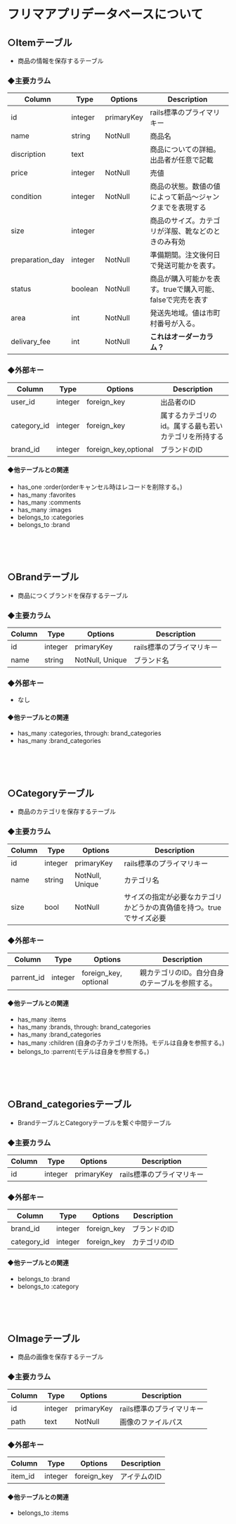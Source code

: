 # フリマアプリデータベースについて

## ○Itemテーブル
* 商品の情報を保存するテーブル

### **◆主要カラム**

|Column|Type|Options|Description|
|------|----|-------|-----------|
|id|integer|primaryKey|rails標準のプライマリキー|
|name|string|NotNull|商品名|
|discription|text||商品についての詳細。出品者が任意で記載|
|price|integer|NotNull|売値|
|condition|integer|NotNull|商品の状態。数値の値によって新品～ジャンクまでを表現する|
|size|integer||商品のサイズ。カテゴリが洋服、靴などのときのみ有効
|preparation_day|integer|NotNull|準備期間。注文後何日で発送可能かを表す。| 
|status|boolean|NotNull|商品が購入可能かを表す。trueで購入可能、falseで完売を表す|
|area|int|NotNull|発送先地域。値は市町村番号が入る。|
|delivary_fee|int|NotNull|**これはオーダーカラム？**|


### **◆外部キー**

|Column|Type|Options|Description|
|------|----|-------|-----------|
|user_id|integer|foreign_key|出品者のID|
|category_id|integer|foreign_key|属するカテゴリのid。属する最も若いカテゴリを所持する|
|brand_id|integer|foreign_key,optional|ブランドのID|



#### **◆他テーブルとの関連**

* has_one :order(orderキャンセル時はレコードを削除する。)
* has_many :favorites
* has_many :comments
* has_many :images
* belongs_to :categories
* belongs_to :brand
<br>
<br>
<br>

## ○Brandテーブル
* 商品につくブランドを保存するテーブル

### **◆主要カラム**

|Column|Type|Options|Description|
|------|----|-------|-----------|
|id|integer|primaryKey|rails標準のプライマリキー|
|name|string|NotNull, Unique|ブランド名|



### **◆外部キー**
* なし



#### **◆他テーブルとの関連**

* has_many :categories, through: brand_categories
* has_many :brand_categories
<br>
<br>
<br>

## ○Categoryテーブル
* 商品のカテゴリを保存するテーブル

### **◆主要カラム**

|Column|Type|Options|Description|
|------|----|-------|-----------|
|id|integer|primaryKey|rails標準のプライマリキー|
|name|string|NotNull, Unique|カテゴリ名|
|size|bool|NotNull|サイズの指定が必要なカテゴリかどうかの真偽値を持つ。trueでサイズ必要|



### **◆外部キー**

|Column|Type|Options|Description|
|------|----|-------|-----------|
|parrent_id|integer|foreign_key, optional|親カテゴリのID。自分自身のテーブルを参照する。|



#### **◆他テーブルとの関連**
* has_many :items
* has_many :brands, through: brand_categories
* has_many :brand_categories
* has_many :children (自身の子カテゴリを所持。モデルは自身を参照する。)
* belongs_to :parrent(モデルは自身を参照する。)
<br>
<br>
<br>

## ○Brand_categoriesテーブル
* BrandテーブルとCategoryテーブルを繋ぐ中間テーブル

### **◆主要カラム**

|Column|Type|Options|Description|
|------|----|-------|-----------|
|id|integer|primaryKey|rails標準のプライマリキー|



### **◆外部キー**

|Column|Type|Options|Description|
|------|----|-------|-----------|
|brand_id|integer|foreign_key|ブランドのID|
|category_id|integer|foreign_key|カテゴリのID|




#### **◆他テーブルとの関連**

* belongs_to :brand
* belongs_to :category
<br>
<br>
<br>

## ○Imageテーブル
* 商品の画像を保存するテーブル

### **◆主要カラム**

|Column|Type|Options|Description|
|------|----|-------|-----------|
|id|integer|primaryKey|rails標準のプライマリキー|
|path|text|NotNull|画像のファイルパス|



### **◆外部キー**

|Column|Type|Options|Description|
|------|----|-------|-----------|
|item_id|integer|foreign_key|アイテムのID|



#### **◆他テーブルとの関連**

* belongs_to :items

